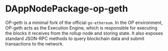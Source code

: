 # DAppNodePackage-op-geth

OP-geth is a minimal fork of the official `go-ethereum`. In the OP environment, OP-geth acts as the Execution Engine, which is responsible for executing the blocks it receives from the rollup node and storing state. It also exposes standard JSON-RPC methods to query blockchain data and submit transactions to the network.